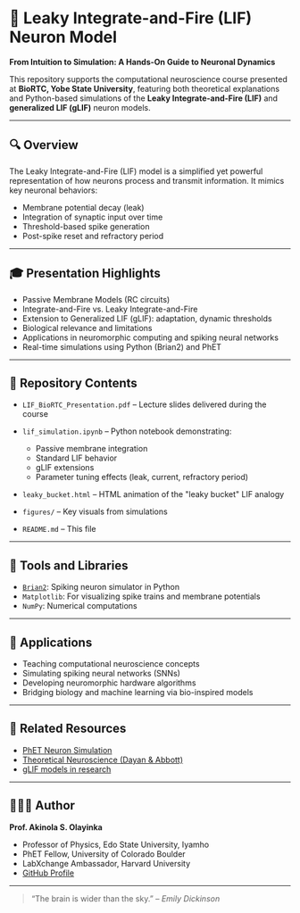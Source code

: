 # 🧠 Leaky Integrate-and-Fire (LIF) Neuron Model

**From Intuition to Simulation: A Hands-On Guide to Neuronal Dynamics**

This repository supports the computational neuroscience course presented at **BioRTC, Yobe State University**, featuring both theoretical explanations and Python-based simulations of the **Leaky Integrate-and-Fire (LIF)** and **generalized LIF (gLIF)** neuron models.

---

## 🔍 Overview

The Leaky Integrate-and-Fire (LIF) model is a simplified yet powerful representation of how neurons process and transmit information. It mimics key neuronal behaviors:

* Membrane potential decay (leak)
* Integration of synaptic input over time
* Threshold-based spike generation
* Post-spike reset and refractory period

---

## 🎓 Presentation Highlights

* Passive Membrane Models (RC circuits)
* Integrate-and-Fire vs. Leaky Integrate-and-Fire
* Extension to Generalized LIF (gLIF): adaptation, dynamic thresholds
* Biological relevance and limitations
* Applications in neuromorphic computing and spiking neural networks
* Real-time simulations using Python (Brian2) and PhET

---

## 📁 Repository Contents

* `LIF_BioRTC_Presentation.pdf` – Lecture slides delivered during the course
* `lif_simulation.ipynb` – Python notebook demonstrating:

  * Passive membrane integration
  * Standard LIF behavior
  * gLIF extensions
  * Parameter tuning effects (leak, current, refractory period)
* `leaky_bucket.html` – HTML animation of the "leaky bucket" LIF analogy
* `figures/` – Key visuals from simulations
* `README.md` – This file

---

## 🧪 Tools and Libraries

* [`Brian2`](https://brian2.readthedocs.io/en/stable/): Spiking neuron simulator in Python
* `Matplotlib`: For visualizing spike trains and membrane potentials
* `NumPy`: Numerical computations

---

## 📘 Applications

* Teaching computational neuroscience concepts
* Simulating spiking neural networks (SNNs)
* Developing neuromorphic hardware algorithms
* Bridging biology and machine learning via bio-inspired models

---

## 🔗 Related Resources

* [PhET Neuron Simulation](https://phet.colorado.edu/sims/html/neuron/latest/neuron_all.html)
* [Theoretical Neuroscience (Dayan & Abbott)](https://www.cs.cmu.edu/~bard/donan_book.html)
* [gLIF models in research](https://elifesciences.org/articles/08966)

---

## 👨🏽‍🏫 Author

**Prof. Akinola S. Olayinka**

* Professor of Physics, Edo State University, Iyamho
* PhET Fellow, University of Colorado Boulder
* LabXchange Ambassador, Harvard University
* [GitHub Profile](https://github.com/solayinkaa)

---

> “The brain is wider than the sky.” – *Emily Dickinson*

